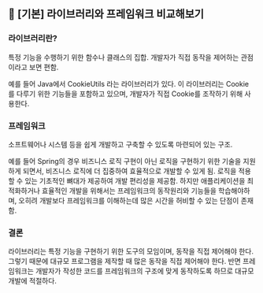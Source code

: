 ## 📕 [기본] **라이브러리와 프레임워크 비교해보기**
### 라이브러리란?
특정 기능을 수행하기 위한 함수나 클래스의 집합.
개발자가 직접 동작을 제어하는 관점이라고 보면 편함.

예를 들어 Java에서 CookieUtils 라는 라이브러리가 있다. 이 라이브러리는 Cookie 를 다루기 위한 기능들을 포함하고 있으며, 개발자가 직접 Cookie를 조작하기 위해 사용한다.
### 프레임워크
소프트웨어나 시스템 등을 쉽게 개발하고 구축할 수 있도록 마련되어 있는 구조.

예를 들어 Spring의 경우 비즈니스 로직 구현이 아닌 로직을 구현하기 위한 기술을 지원하게 되면서, 비즈니스 로직에 더 집중하여 효율적으로 개발할 수 있게 됨. 로직을 적용할 수 있는 기초적인 뼈대가 제공하여 개발 편리성을 제공함.
하지만 애플리케이션을 최적화하거나 효율적인 개발을 위해서는 프레임워크의 동작원리와 기능들을 학습해야하며, 오히려 개발보다 프레임워크를 이해하는데 많은 시간을 허비할 수 있는 단점이 존재함.

### 결론
라이브러리는 특정 기능을 구현하기 위한 도구의 모임이며, 동작을 직접 제어해야 한다. 그렇기 때문에 대규모 프로그램을 제작할 때 많은 동작을 직접 제어해야 한다.
반면 프레임워크는 개발자가 작성한 코드를 프레임워크의 구조에 맞게 동작하도록 하므로 대규모 개발에 적절하다.